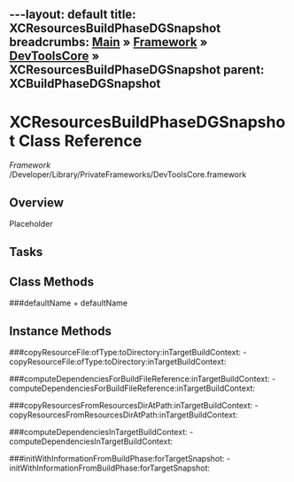 ---layout: default
title: XCResourcesBuildPhaseDGSnapshot
breadcrumbs: <a href="/index.html">Main</a> &raquo; <a href="/Frameworks.html">Framework</a> &raquo; <a href="/Frameworks/DevToolsCore.html">DevToolsCore</a> &raquo; XCResourcesBuildPhaseDGSnapshot
parent: XCBuildPhaseDGSnapshot 
---
# XCResourcesBuildPhaseDGSnapshot Class Reference

*Framework* /Developer/Library/PrivateFrameworks/DevToolsCore.framework

## Overview

Placeholder

## Tasks

## Class Methods

<a name="+defaultName"></a>
###defaultName
    + defaultName

## Instance Methods

<a name="-copyResourceFile:ofType:toDirectory:inTargetBuildContext:"></a>
###copyResourceFile:ofType:toDirectory:inTargetBuildContext:
    - copyResourceFile:ofType:toDirectory:inTargetBuildContext:

<a name="-computeDependenciesForBuildFileReference:inTargetBuildContext:"></a>
###computeDependenciesForBuildFileReference:inTargetBuildContext:
    - computeDependenciesForBuildFileReference:inTargetBuildContext:

<a name="-copyResourcesFromResourcesDirAtPath:inTargetBuildContext:"></a>
###copyResourcesFromResourcesDirAtPath:inTargetBuildContext:
    - copyResourcesFromResourcesDirAtPath:inTargetBuildContext:

<a name="-computeDependenciesInTargetBuildContext:"></a>
###computeDependenciesInTargetBuildContext:
    - computeDependenciesInTargetBuildContext:

<a name="-initWithInformationFromBuildPhase:forTargetSnapshot:"></a>
###initWithInformationFromBuildPhase:forTargetSnapshot:
    - initWithInformationFromBuildPhase:forTargetSnapshot:

